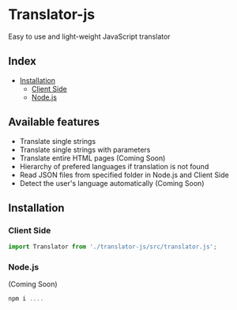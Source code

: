 # Translator-js

Easy to use and light-weight JavaScript translator

## Index

- [Installation](#installation)
  - [Client Side](#client-side)
  - [Node.js](#nodejs)

## Available features

- Translate single strings
- Translate single strings with parameters
- Translate entire HTML pages (Coming Soon)
- Hierarchy of prefered languages if translation is not found
- Read JSON files from specified folder in Node.js and Client Side
- Detect the user's language automatically (Coming Soon)

## Installation

### Client Side

```js
import Translator from './translator-js/src/translator.js';
```

### Node.js

(Coming Soon)

```js
npm i ....
```
